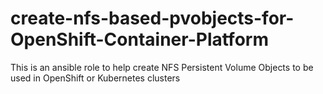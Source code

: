 # create-nfs-based-pvobjects-for-OpenShift-Container-Platform
This is an ansible role to help create NFS Persistent Volume Objects to be used in OpenShift or Kubernetes clusters
